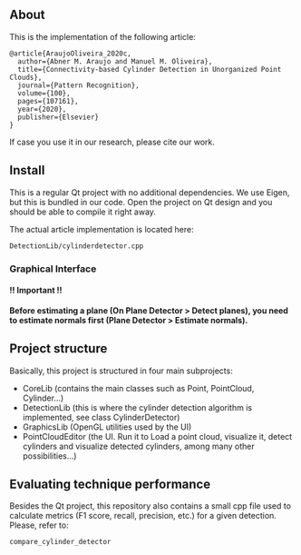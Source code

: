 ## About

This is the implementation of the following article:

```
@article{AraujoOliveira_2020c,
  author={Abner M. Araujo and Manuel M. Oliveira},
  title={Connectivity-based Cylinder Detection in Unorganized Point Clouds},
  journal={Pattern Recognition},
  volume={100},
  pages={107161},
  year={2020},
  publisher={Elsevier}
}
```

If case you use it in our research, please cite our work.

## Install 

This is a regular Qt project with no additional dependencies. We use Eigen, but this is bundled in our code. Open the project on Qt design and you should be able to compile it right away.

The actual article implementation is located here:

`DetectionLib/cylinderdetector.cpp`

### Graphical Interface 

#### !! Important !!

**Before estimating a plane (On Plane Detector > Detect planes), you need to estimate normals first (Plane Detector > Estimate normals).**

## Project structure

Basically, this project is structured in four main subprojects:
- CoreLib (contains the main classes such as Point, PointCloud, Cylinder...)
- DetectionLib (this is where the cylinder detection algorithm is implemented, see class CylinderDetector)
- GraphicsLib (OpenGL utilities used by the UI)
- PointCloudEditor (the UI. Run it to Load a point cloud, visualize it, detect cylinders and visualize detected cylinders, among many other possibilities...) 

## Evaluating technique performance 

Besides the Qt project, this repository also contains a small cpp file used to calculate metrics (F1 score, recall, precision, etc.) for a given detection. Please, refer to: 

`compare_cylinder_detector`

